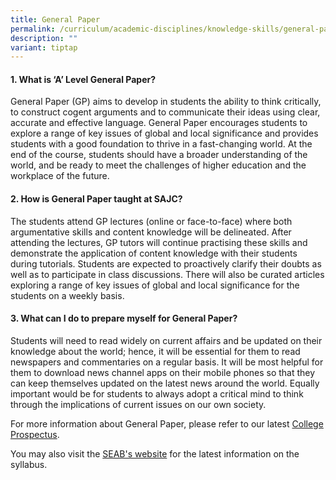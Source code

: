 ```yaml
---
title: General Paper
permalink: /curriculum/academic-disciplines/knowledge-skills/general-paper/
description: ""
variant: tiptap
---
```

<h4><strong>1. What is ‘A’ Level General Paper?</strong></h4>
<p>General Paper (GP) aims to develop in students the ability to think critically,
to construct cogent arguments and to communicate their ideas using clear,
accurate and effective language. General Paper encourages students to explore
a range of key issues of global and local significance and provides students
with a good foundation to thrive in a fast-changing world. At the end of
the course, students should have a broader understanding of the world,
and be ready to meet the challenges of higher education and the workplace
of the future.</p>
<h4><strong>2. How is General Paper taught at SAJC?</strong></h4>
<p>The students attend GP lectures (online or face-to-face) where both argumentative
skills and content knowledge will be delineated. After attending the lectures,
GP tutors will continue practising these skills and demonstrate the application
of content knowledge with their students during tutorials. Students are
expected to proactively clarify their doubts as well as to participate
in class discussions. There will also be curated articles exploring a range
of key issues of global and local significance for the students on a weekly
basis.</p>
<h4><strong>3. What can I do to prepare myself for General Paper?</strong></h4>
<p>Students will need to read widely on current affairs and be updated on
their knowledge about the world; hence, it will be essential for them to
read newspapers and commentaries on a regular basis. It will be most helpful
for them to download news channel apps on their mobile phones so that they
can keep themselves updated on the latest news around the world. Equally
important would be for students to always adopt a critical mind to think
through the implications of current issues on our own society.</p>
<p>For more information about General Paper, please refer to our latest
<a href="/admissions/college-prospectus/" rel="noopener nofollow" target="_blank">College Prospectus</a>.</p>
<p>You may also visit the <a href="https://www.seab.gov.sg/gce-a-level/school-candidates/" rel="noopener nofollow" target="_blank">SEAB's website</a> for
the latest information on the syllabus.</p>
<p></p>